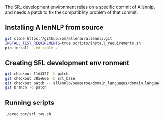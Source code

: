 
The SRL development environment relies on a specific commit of Allennlp, and needs a patch to fix the compatibility problem of that commit.

## Installing AllenNLP from source

```bash
git clone https://github.com/allenai/allennlp.git
INSTALL_TEST_REQUIREMENTS=true scripts/install_requirements.sh
pip install --editable .
```
## Creating SRL development environment

```bash
git checkout 11d8327 -b patch
git checkout 385e66e -b srl_base
git checkout patch -- allennlp/semparse/domain_languages/domain_language.py
git branch -d patch
```
##  Running scripts

```bash
./executor/srl_toy.sh
```